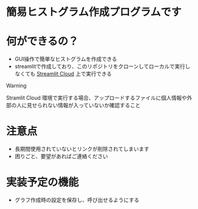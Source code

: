 簡易ヒストグラム作成プログラムです
===
# 何ができるの？
- GUI操作で簡単なヒストグラムを作成できる
- streamlitで作成しており、このリポジトリをクローンしてローカルで実行しなくても [Streamlit Cloud](https://bargraphweb-uran4e8ykrpxvf3jjmekfh.streamlit.app/) 上で実行できる

> [!WARNING]
> Stramlit Cloud 環境で実行する場合、アップロードするファイルに個人情報や外部の人に見せられない情報が入っていないか確認すること
>

# 注意点
- 長期間使用されていないとリンクが削除されてしまいます
- 困りごと、要望があればご連絡ください

# 実装予定の機能
- グラフ作成時の設定を保存し、呼び出せるようにする
